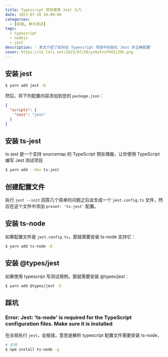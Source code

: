 ```yaml
---
title: Typescript 项目使用 Jest 入门
date: 2023-07-28 20:00:00
categories:
  - [前端, 单元测试]
tags:
  - typescript
  - nodejs
  - jest
description: ' 本文介绍了如何在 Typescript 项目中初始化 Jest 并正确配置'
cover: https://s2.loli.net/2023/07/28/yn6xFzcPVOZjIDh.png
---
```


## 安装 jest

```sh
$ yarn add jest -D
```

然后，将下列配置内容添加到您的 `package.json`：

```json
{
  "scripts": {
    "test": "jest"
  }
}
```

## 安装 ts-jest

ts-jest 是一个支持 sourcemap 的 TypeScript 预处理器，让你使用 TypeScript 编写 Jest 测试项目

```sh
$ yarn add --dev ts-jest
```

## 创建配置文件

执行 `jest --init` 回答几个简单的问题之后会生成一个 `jest.config.ts` 文件，然后在这个文件中添加 `preset: 'ts-jest'` 配置。

## 安装 ts-node

如果配置文件是 `jest.config.ts`，那就需要安装 ts-node 支持它：

```sh
$ yarn add ts-node -D
```

## 安装 @types/jest

如果使用 typescript 写测试用例，那就需要安装 @types/jest：

```sh
$ yarn add @types/jest -D
```

## 踩坑

### Error: Jest: 'ts-node' is required for the TypeScript configuration files. Make sure it is installed

在全局执行 `jest`，会报错，意思是解析 typescript 配置文件需要安装 ts-node，

```sh
# 全局
$ npm install ts-node -g
```